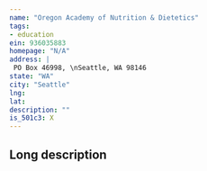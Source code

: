 ```yaml
---
name: "Oregon Academy of Nutrition & Dietetics"
tags:
- education
ein: 936035883
homepage: "N/A"
address: |
 PO Box 46998, \nSeattle, WA 98146
state: "WA"
city: "Seattle"
lng: 
lat: 
description: ""
is_501c3: X
---
```


## Long description


